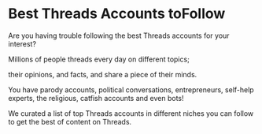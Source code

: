 # Best Threads Accounts toFollow

Are you having trouble following the best Threads accounts for your interest?

Millions of people threads every day on different topics; 

their opinions, and facts, and share a piece of their minds.

You have parody accounts, political conversations, entrepreneurs, self-help experts, the religious, catfish accounts and even bots!

We curated a list of top Threads accounts in different niches you can follow to get the best of content on Threads.